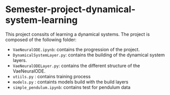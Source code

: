 # Semester-project-dynamical-system-learning
This project conssits of learning a dynamical systems. The project is composed of the following folder:

- ``VaeNeuralODE.ipynb``: contains the progression of the project.
- ``DynamicalSystemLayer.py``: contains the building of the dynamical system layers.
- ``VaeNeuralODELayer.py``: contains the different structure of the VaeNeuralODE.
- ``utiils.py`` : contains training process
- ``models.py`` : containts models build with the build layers 
- ``simple_pendulum.ipynb``: contains test for pendulum data
